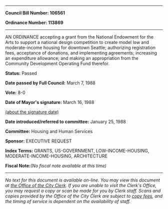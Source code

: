 

********

**Council Bill Number: 106561**
   
**Ordinance Number: 113869**
********

 AN ORDINANCE accepting a grant from the National Endowment for the Arts to support a national design competition to create model low and moderate-income housing for downtown Seattle; authorizing registration fees, acceptance of donations, and implementing agreements; increasing an expenditure allowance; and making an appropriation from the Community Development Operating Fund therefor.

**Status:** Passed
   
**Date passed by Full Council:** March 7, 1988
   
**Vote:** 8-0
   
**Date of Mayor's signature:** March 16, 1988
   
[(about the signature date)](/~public/approvaldate.htm)
   
   
   
**Date introduced/referred to committee:** January 25, 1988
   
**Committee:** Housing and Human Services
   
**Sponsor:** EXECUTIVE REQUEST
   
   
**Index Terms:** GRANTS, US-GOVERNMENT, LOW-INCOME-HOUSING, MODERATE-INCOME-HOUSING, ARCHITECTURE

**Fiscal Note:**_(No fiscal note available at this time)_
********

_No text for this document is available on-line. You may view this document at [the Office of the City Clerk](http://www.seattle.gov/leg/clerk/contactUs.htm). If you are unable to visit the Clerk's Office, you may request a copy or scan be made for you by Clerk staff. Scans and copies provided by the Office of the City Clerk are subject to [copy fees](http://clerk.seattle.gov/~public/clerkfees.htm), and the timing of service is dependent on the availability of staff._

